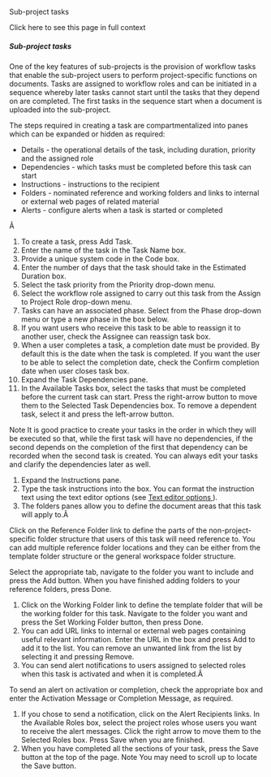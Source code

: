 Sub-project tasks

Click here to see this page in full context

#####  Sub-project tasks

One of the key features of sub-projects is the provision of workflow tasks
that enable the sub-project users to perform project-specific functions on
documents. Tasks are assigned to workflow roles and can be initiated in a
sequence whereby later tasks cannot start until the tasks that they depend on
are completed. The first tasks in the sequence start when a document is
uploaded into the sub-project.

The steps required in creating a task are compartmentalized into panes which
can be expanded or hidden as required:

  * Details - the operational details of the task, including duration, priority and the assigned role 
  * Dependencies - which tasks must be completed before this task can start 
  * Instructions - instructions to the recipient 
  * Folders - nominated reference and working folders and links to internal or external web pages of related material 
  * Alerts - configure alerts when a task is started or completed 

Â

  1. To create a task, press Add Task. 
  2. Enter the name of the task in the Task Name box. 
  3. Provide a unique system code in the Code box. 
  4. Enter the number of days that the task should take in the Estimated Duration box. 
  5. Select the task priority from the Priority drop-down menu. 
  6. Select the workflow role assigned to carry out this task from the Assign to Project Role drop-down menu. 
  7. Tasks can have an associated phase. Select from the Phase drop-down menu or type a new phase in the box below. 
  8. If you want users who receive this task to be able to reassign it to another user, check the Assignee can reassign task box. 
  9. When a user completes a task, a completion date must be provided. By default this is the date when the task is completed. If you want the user to be able to select the completion date, check the Confirm completion date when user closes task box. 
  10. Expand the Task Dependencies pane. 
  11. In the Available Tasks box, select the tasks that must be completed before the current task can start. Press the right-arrow button to move them to the Selected Task Dependencies box. To remove a dependent task, select it and press the left-arrow button. 

Note  It is good practice to create your tasks in the order in which they will
be executed so that, while the first task will have no dependencies, if the
second depends on the completion of the first that dependency can be recorded
when the second task is created. You can always edit your tasks and clarify
the dependencies later as well.

  1. Expand the Instructions pane. 
  2. Type the task instructions into the box. You can format the instruction text using the text editor options (see [ Text editor options ](../../Overview/Text_editor_options.htm#h) ). 
  3. The folders panes allow you to define the document areas that this task will apply to.Â 

Click on the Reference Folder link to define the parts of the non-project-
specific folder structure that users of this task will need reference to. You
can add multiple reference folder locations and they can be either from the
template folder structure or the general workspace folder structure.

Select the appropriate tab, navigate to the folder you want to include and
press the Add button. When you have finished adding folders to your reference
folders, press Done.

  1. Click on the Working Folder link to define the template folder that will be the working folder for this task. Navigate to the folder you want and press the Set Working Folder button, then press Done. 
  2. You can add URL links to internal or external web pages containing useful relevant information. Enter the URL in the box and press Add to add it to the list. You can remove an unwanted link from the list by selecting it and pressing Remove. 
  3. You can send alert notifications to users assigned to selected roles when this task is activated and when it is completed.Â 

To send an alert on activation or completion, check the appropriate box and
enter the Activation Message or Completion Message, as required.

  1. If you chose to send a notification, click on the Alert Recipients links. In the Available Roles box, select the project roles whose users you want to receive the alert messages. Click the right arrow to move them to the Selected Roles box. Press Save when you are finished. 
  2. When you have completed all the sections of your task, press the Save button at the top of the page. Note You may need to scroll up to locate the Save button. 

